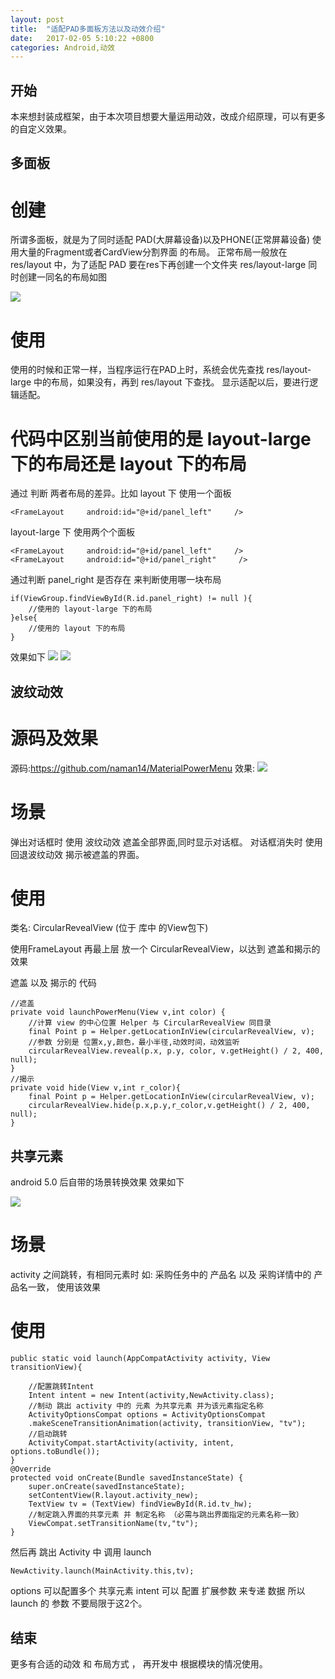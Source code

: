 ```yaml
---
layout: post
title:  "适配PAD多面板方法以及动效介绍"
date:   2017-02-05 5:10:22 +0800
categories: Android,动效
---
```


## 开始

本来想封装成框架，由于本次项目想要大量运用动效，改成介绍原理，可以有更多的自定义效果。

## 多面板

# 创建

所谓多面板，就是为了同时适配 PAD(大屏幕设备)以及PHONE(正常屏幕设备) 使用大量的Fragment或者CardView分割界面 的布局。
正常布局一般放在 res/layout 中，为了适配 PAD 要在res下再创建一个文件夹 res/layout-large 同时创建一同名的布局如图
	
![](http://wx3.sinaimg.cn/mw690/ad4f5c29gy1fcfkwoud67j20cd04v74l.jpg)
	
# 使用

使用的时候和正常一样，当程序运行在PAD上时，系统会优先查找 res/layout-large 中的布局，如果没有，再到 res/layout 下查找。
显示适配以后，要进行逻辑适配。
	
# 代码中区别当前使用的是 layout-large 下的布局还是 layout 下的布局 
	
通过 判断 两者布局的差异。比如 layout 下 使用一个面板
	
``` andoird
<FrameLayout     android:id="@+id/panel_left"     />
```
layout-large 下 使用两个个面板
``` andoird
<FrameLayout     android:id="@+id/panel_left"     />
<FrameLayout     android:id="@+id/panel_right"     />
```
通过判断 panel_right 是否存在 来判断使用哪一块布局

``` android
if(ViewGroup.findViewById(R.id.panel_right) != null ){
	//使用的 layout-large 下的布局
}else{
	//使用的 layout 下的布局
}
```

效果如下 
![](http://wx4.sinaimg.cn/mw690/ad4f5c29gy1fcflhrlyjjj21kw16o75j.jpg)
![](http://wx1.sinaimg.cn/mw690/ad4f5c29gy1fcflhrlbvtj21401z4763.jpg)

## 波纹动效

# 源码及效果

源码:https://github.com/naman14/MaterialPowerMenu
效果:
![](https://raw.githubusercontent.com/naman14/MaterialPowerMenu/master/demo.gif)

# 场景

弹出对话框时 使用 波纹动效 遮盖全部界面,同时显示对话框。
对话框消失时 使用 回退波纹动效 揭示被遮盖的界面。

# 使用

类名: CircularRevealView (位于 库中 的View包下)

使用FrameLayout  再最上层 放一个 CircularRevealView，以达到 遮盖和揭示的 效果

遮盖 以及 揭示的 代码

``` android
//遮盖
private void launchPowerMenu(View v,int color) {
	//计算 view 的中心位置 Helper 与 CircularRevealView 同目录
	final Point p = Helper.getLocationInView(circularRevealView, v); 
	//参数 分别是 位置x,y,颜色，最小半径,动效时间，动效监听
	circularRevealView.reveal(p.x, p.y, color, v.getHeight() / 2, 400, null);
}
//揭示
private void hide(View v,int r_color){
	final Point p = Helper.getLocationInView(circularRevealView, v);
	circularRevealView.hide(p.x,p.y,r_color,v.getHeight() / 2, 400, null);
}
```

## 共享元素

android 5.0 后自带的场景转换效果
效果如下

![](http://img.blog.csdn.net/20150730072051139)

# 场景

activity 之间跳转，有相同元素时
如: 采购任务中的 产品名 以及 采购详情中的 产品名一致， 使用该效果

# 使用

``` android
public static void launch(AppCompatActivity activity, View transitionView){

	//配置跳转Intent
	Intent intent = new Intent(activity,NewActivity.class);
	//制动 跳出 activity 中的 元素 为共享元素 并为该元素指定名称
	ActivityOptionsCompat options = ActivityOptionsCompat
	.makeSceneTransitionAnimation(activity, transitionView, "tv");
	//启动跳转
	ActivityCompat.startActivity(activity, intent, options.toBundle());
}
@Override
protected void onCreate(Bundle savedInstanceState) {
	super.onCreate(savedInstanceState);
	setContentView(R.layout.activity_new);
	TextView tv = (TextView) findViewById(R.id.tv_hw);
	//制定跳入界面的共享元素 并 制定名称 （必需与跳出界面指定的元素名称一致）
	ViewCompat.setTransitionName(tv,"tv");
}

```

然后再 跳出 Activity 中 调用 launch

``` android
NewActivity.launch(MainActivity.this,tv);
```

options 可以配置多个 共享元素
intent 可以 配置 扩展参数 来专递 数据
所以 launch 的 参数 不要局限于这2个。

## 结束

更多有合适的动效 和 布局方式 ， 再开发中 根据模块的情况使用。




 

	
	
	

 
 



